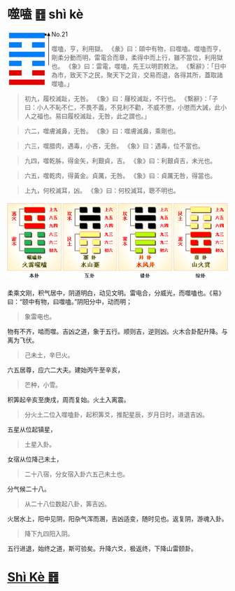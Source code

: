 # 噬嗑 ䷔ shì kè

<img src="shapes/21.10.png" width="101" alt="噬嗑" align="left">

- No.21

> 噬嗑，亨，利用獄。
>《彖》曰：頤中有物，曰噬嗑。噬嗑而亨，剛柔分動而明，雷電合而章，柔得中而上行，雖不當位，利用獄也。
>《象》曰：雷電，噬嗑，先王以明罰敕法。
>《繫辭》：「日中為市，致天下之民，聚天下之貨，交易而退，各得其所，蓋取諸噬嗑。」

> 初九，履校滅趾，无咎。
>《象》曰：屨校滅趾，不行也。
>《繫辭》：「子曰：小人不恥不仁，不畏不義，不見利不勸，不威不懲，小懲而大誡，此小人之福也。易曰履校滅趾，无咎，此之謂也。」

> 六二，噬膚滅鼻，无咎。
>《象》曰：噬膚滅鼻，乘剛也。

> 六三，噬腊肉，遇毒，小吝，无咎。
>《象》曰：遇毒，位不當也。

> 九四，噬乾胏，得金矢，利艱貞，吉。
>《象》曰：利艱貞吉，未光也。

> 六五，噬乾肉，得黃金。貞厲，无咎。
>《象》曰：貞厲无咎，得當也。

> 上九，何校滅耳，凶。
>《象》曰：何校滅耳，聰不明也。

<img src="shapes/21.11.png">

柔乘文刚，积气居中，阴道明白，动见文明。雷电合，分威光，而噬嗑也。《易》曰：“颐中有物，曰噬嗑。”阴阳分中，动而明；
> 象雷电也。

物有不齐，啮而噬。吉凶之道，象于五行。顺则吉，逆则凶。火木合卦配升降。与离为飞伏。
> 己未土，辛巳火。

六五居尊，应六二大夫。建始丙午至辛亥，
> 芒种，小雪。

积筭起辛亥至庚戌，周而复始。火土入离震。
> 分火土二位入噬嗑卦，起积筭爻，推配星辰，岁月日时，进退吉凶。

五星从位起镇星，
> 土星入卦。

女宿从位降己未土，
> 二十八宿，分女宿入卦六五己未土也。

分气候二十八。
> 从二十八位数起八卦，筭吉凶。

火居水上，阳中见阴，阳杂气浑而溷，吉凶适变，随时见也。返复阴，游魂入卦。
> 降下九四阳入阴。

五行进退，始终之道，斯可验矣。升降六爻，极返终，下降山雷颐卦。

# [Shì Kè ䷔](e599ace59791shike.md)
